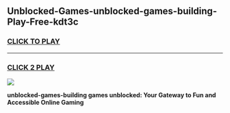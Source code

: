 
## Unblocked-Games-unblocked-games-building-Play-Free-kdt3c
<h3>
<a href="https://premium76.site?title=unblocked-games-building&ref=18A1">CLICK TO PLAY</a></h3>
<hr>

<h3>
<a href="https://premium76.site?title=unblocked-games-building&ref=18A1">CLICK 2 PLAY</a>
  
</h3>

<a href="https://premium76.site?title=unblocked-games-building&ref=18A1"><img src="https://clearcache.store/games.png"></a>


**unblocked-games-building games unblocked: Your Gateway to Fun and Accessible Online Gaming**
